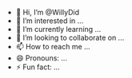 - 👋 Hi, I’m @WillyDid
- 👀 I’m interested in ...
- 🌱 I’m currently learning ...
- 💞️ I’m looking to collaborate on ...
- 📫 How to reach me ...
- 😄 Pronouns: ...
- ⚡ Fun fact: ...

<!---
WillyDid/WillyDid is a ✨ special ✨ repository because its `README.md` (this file) appears on your GitHub profile.
You can click the Preview link to take a look at your changes.
--->
